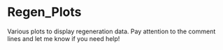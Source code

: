 # Regen_Plots
Various plots to display regeneration data.
Pay attention to the comment lines and let me know if you need help!
